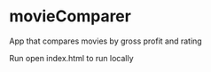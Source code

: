 # movieComparer
App that compares movies by gross profit and rating


Run open index.html to run locally
